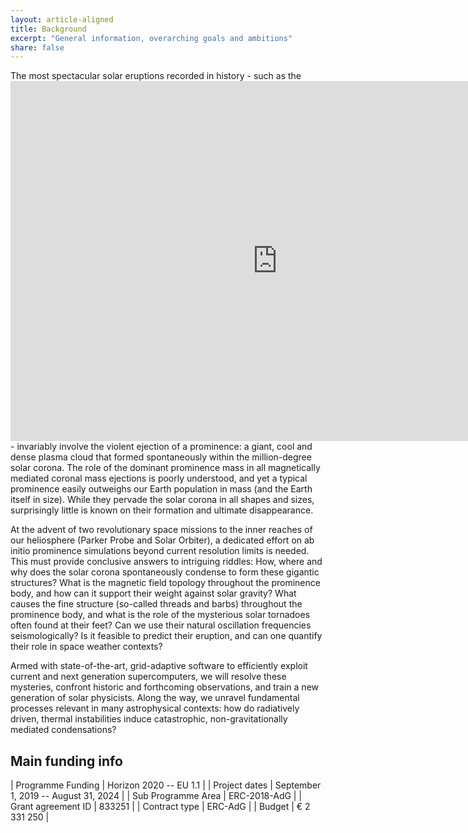 ```yaml
---
layout: article-aligned
title: Background
excerpt: "General information, overarching goals and ambitions"
share: false
---
```


The most spectacular solar eruptions recorded in history - such as the <iframe width="854" height="576" src="https://www.youtube.com/embed/P1fncphLJ0o" title="Grand Daddy eruption" frameborder="0" allow="accelerometer; autoplay; clipboard-write; encrypted-media; gyroscope; picture-in-picture" allowfullscreen>Grand Daddy Prominence eruption on the 4th of June 1946</iframe> - invariably involve the violent ejection of a prominence: a giant, cool and dense plasma cloud that formed spontaneously within the million-degree solar corona. The role of the dominant prominence mass in all magnetically mediated coronal mass ejections is poorly understood, and yet a typical prominence easily outweighs our Earth population in mass (and the Earth itself in size). While they pervade the solar corona in all shapes and sizes, surprisingly little is known on their formation and ultimate disappearance.

At the advent of two revolutionary space missions to the inner reaches of our heliosphere (Parker Probe and Solar Orbiter), a dedicated effort on ab initio prominence simulations beyond current resolution limits is needed. This must provide conclusive answers to intriguing riddles: How, where and why does the solar corona spontaneously condense to form these gigantic structures? What is the magnetic field topology throughout the prominence body, and how can it support their weight against solar gravity? What causes the fine structure (so-called threads and barbs) throughout the prominence body, and what is the role of the mysterious solar tornadoes often found at their feet? Can we use their natural oscillation frequencies seismologically? Is it feasible to predict their eruption, and can one quantify their role in space weather contexts?

Armed with state-of-the-art, grid-adaptive software to efficiently exploit current and next generation supercomputers, we will resolve these mysteries, confront historic and forthcoming observations, and train a new generation of solar physicists. Along the way, we unravel fundamental processes relevant in many astrophysical contexts: how do radiatively driven, thermal instabilities induce catastrophic, non-gravitationally mediated condensations?

## Main funding info

| Programme Funding   | Horizon 2020 -- EU 1.1  |
| Project dates       | September 1, 2019 -- August 31, 2024 |
| Sub Programme Area  | ERC-2018-AdG   |
| Grant agreement ID  | 833251         |
| Contract type       | ERC-AdG        |
| Budget              | &euro; 2 331 250  |
